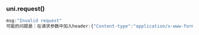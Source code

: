 ### uni.request()

~~~javascript
msg:"Invalid request" 
可能的问题是：在请求参数中加入header:{"Content-type":"application/x-www-form-urlencoded"}
~~~

